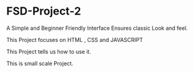 # FSD-Project-2

A Simple and Beginner Friendly Interface Ensures classic Look and feel.

This Project focuses on HTML , CSS and JAVASCRIPT 

This Project tells us how to use it.

This is small scale Project.
